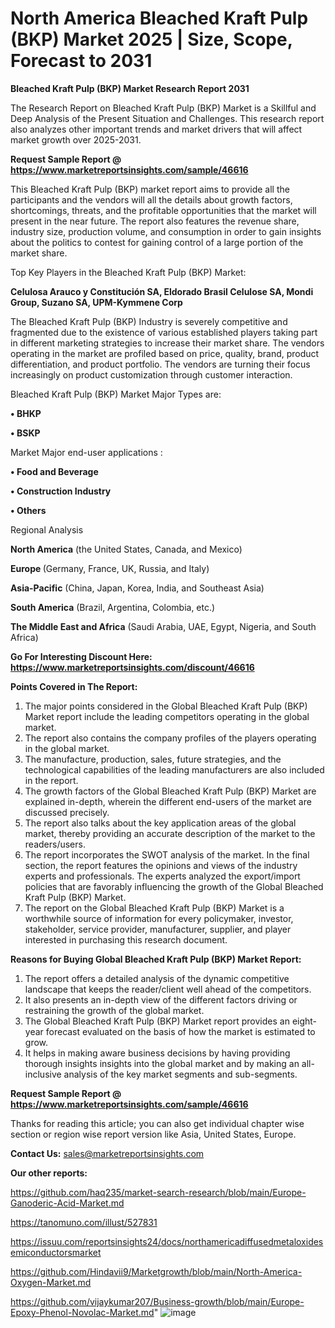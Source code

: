 # North America Bleached Kraft Pulp (BKP) Market 2025 | Size, Scope, Forecast to 2031

<strong>Bleached Kraft Pulp (BKP) Market Research Report 2031</strong>

The Research Report on Bleached Kraft Pulp (BKP) Market is a Skillful and Deep Analysis of the Present Situation and Challenges. This research report also analyzes other important trends and market drivers that will affect market growth over 2025-2031.

<strong>Request Sample Report @ <a href=https://www.marketreportsinsights.com/sample/46616>https://www.marketreportsinsights.com/sample/46616</a></strong>

This Bleached Kraft Pulp (BKP) market report aims to provide all the participants and the vendors will all the details about growth factors, shortcomings, threats, and the profitable opportunities that the market will present in the near future. The report also features the revenue share, industry size, production volume, and consumption in order to gain insights about the politics to contest for gaining control of a large portion of the market share.

Top Key Players in the Bleached Kraft Pulp (BKP) Market:

<strong>Celulosa Arauco y Constitución SA, Eldorado Brasil Celulose SA, Mondi Group, Suzano SA, UPM-Kymmene Corp</strong>

The Bleached Kraft Pulp (BKP) Industry is severely competitive and fragmented due to the existence of various established players taking part in different marketing strategies to increase their market share. The vendors operating in the market are profiled based on price, quality, brand, product differentiation, and product portfolio. The vendors are turning their focus increasingly on product customization through customer interaction.

Bleached Kraft Pulp (BKP) Market Major Types are:

<strong>•  BHKP

•  BSKP</strong>

Market Major end-user applications :

<strong>•  Food and Beverage

•  Construction Industry

•  Others</strong>

Regional Analysis

</u><strong><b>North America</b></strong> (the United States, Canada, and Mexico)

<strong><b>Europe </b></strong>(Germany, France, UK, Russia, and Italy)

<strong><b>Asia-Pacific</b></strong> (China, Japan, Korea, India, and Southeast Asia)

<strong><b>South America</b></strong> (Brazil, Argentina, Colombia, etc.)

<strong><b>The Middle East and Africa</b></strong> (Saudi Arabia, UAE, Egypt, Nigeria, and South Africa)

<strong>Go For Interesting Discount Here: <a href=https://www.marketreportsinsights.com/discount/46616>https://www.marketreportsinsights.com/discount/46616</a></strong>

<strong>Points Covered in The Report:</strong>
<ol>
  <li>The major points considered in the Global Bleached Kraft Pulp (BKP) Market report include the leading competitors operating in the global market.</li>
  <li>The report also contains the company profiles of the players operating in the global market.</li>
  <li>The manufacture, production, sales, future strategies, and the technological capabilities of the leading manufacturers are also included in the report.</li>
  <li>The growth factors of the Global Bleached Kraft Pulp (BKP) Market are explained in-depth, wherein the different end-users of the market are discussed precisely.</li>
  <li>The report also talks about the key application areas of the global market, thereby providing an accurate description of the market to the readers/users.</li>
  <li>The report incorporates the SWOT analysis of the market. In the final section, the report features the opinions and views of the industry experts and professionals. The experts analyzed the export/import policies that are favorably influencing the growth of the Global Bleached Kraft Pulp (BKP) Market.</li>
  <li>The report on the Global Bleached Kraft Pulp (BKP) Market is a worthwhile source of information for every policymaker, investor, stakeholder, service provider, manufacturer, supplier, and player interested in purchasing this research document.</li>
</ol>
<strong>Reasons for Buying Global Bleached Kraft Pulp (BKP) Market Report:</strong>

<ol>
  <li>The report offers a detailed analysis of the dynamic competitive landscape that keeps the reader/client well ahead of the competitors.</li>
  <li>It also presents an in-depth view of the different factors driving or restraining the growth of the global market.</li>
  <li>The Global Bleached Kraft Pulp (BKP) Market report provides an eight-year forecast evaluated on the basis of how the market is estimated to grow.</li>
  <li>It helps in making aware business decisions by having providing thorough insights insights into the global market and by making an all-inclusive analysis of the key market segments and sub-segments.</li>
</ol>
<strong>Request Sample Report @ <a href=https://www.marketreportsinsights.com/sample/46616>https://www.marketreportsinsights.com/sample/46616</a></strong>


Thanks for reading this article; you can also get individual chapter wise section or region wise report version like Asia, United States, Europe.

<strong>Contact Us:</strong>
sales@marketreportsinsights.com

<strong>Our other reports:</strong>

<a href=https://github.com/haq235/market-search-research/blob/main/Europe-Ganoderic-Acid-Market.md>https://github.com/haq235/market-search-research/blob/main/Europe-Ganoderic-Acid-Market.md</a>

<a href=https://tanomuno.com/illust/527831>https://tanomuno.com/illust/527831</a>

<a href=https://issuu.com/reportsinsights24/docs/northamericadiffusedmetaloxidesemiconductorsmarket>https://issuu.com/reportsinsights24/docs/northamericadiffusedmetaloxidesemiconductorsmarket</a>

<a href=https://github.com/Hindavii9/Marketgrowth/blob/main/North-America-Oxygen-Market.md>https://github.com/Hindavii9/Marketgrowth/blob/main/North-America-Oxygen-Market.md</a>

<a href=https://github.com/vijaykumar207/Business-growth/blob/main/Europe-Epoxy-Phenol-Novolac-Market.md>https://github.com/vijaykumar207/Business-growth/blob/main/Europe-Epoxy-Phenol-Novolac-Market.md</a>"
![image](https://github.com/user-attachments/assets/2cc67e65-2fc2-48b6-a2b1-3dd5d73998e4)
